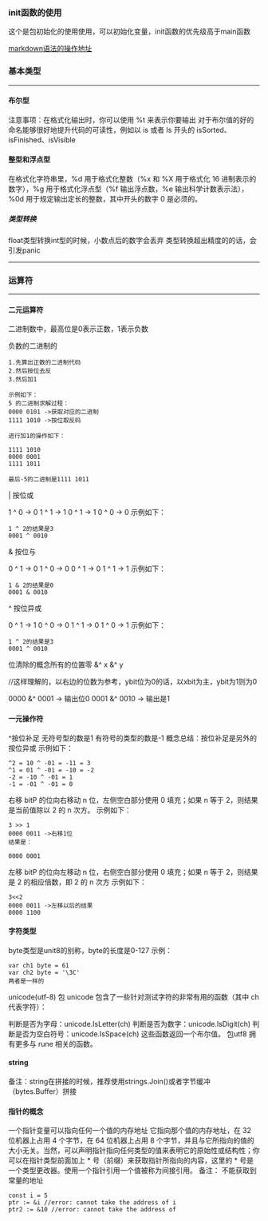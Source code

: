 ### init函数的使用
这个是包初始化的使用使用，可以初始化变量，init函数的优先级高于main函数

[markdown语法的操作地址](https://github.com/adam-p/markdown-here/wiki/Markdown-Cheatsheet)

### 基本类型
----
#### 布尔型
注意事项：在格式化输出时，你可以使用 %t 来表示你要输出
对于布尔值的好的命名能够很好地提升代码的可读性，例如以 is 或者 Is 开头的 isSorted、isFinished、isVisible

#### 整型和浮点型
在格式化字符串里，%d 用于格式化整数（%x 和 %X 用于格式化 16 进制表示的数字），%g 用于格式化浮点型（%f 输出浮点数，%e 输出科学计数表示法），%0d 用于规定输出定长的整数，其中开头的数字 0 是必须的。

##### 类型转换
float类型转换int型的时候，小数点后的数字会丢弃
类型转换超出精度的的话，会引发panic

----

### 运算符
----

#### 二元运算符
二进制数中，最高位是0表示正数，1表示负数


负数的二进制的
```
1.先算出正数的二进制代码
2.然后按位去反
3.然后加1

示例如下：
5 的二进制求解过程：
0000 0101 ->获取对应的二进制
1111 1010 ->按位取反码

进行加1的操作如下：

1111 1010
0000 0001
1111 1011

最后-5的二进制是1111 1011

```

| 按位或 

1 ^ 0 -> 0
1 ^ 1 -> 1
0 ^ 1 -> 1
0 ^ 0 -> 0
示例如下：

```
1 ^ 2的结果是3
0001 ^ 0010 
```
& 按位与

0 ^ 1 -> 0
1 ^ 0 -> 0
0 ^ 1 -> 0
1 ^ 1 -> 1
示例如下：
```
1 & 2的结果是0
0001 & 0010
```

^ 按位异或

0 ^ 1 -> 1
0 ^ 0 -> 0
1 ^ 1 -> 0
1 ^ 0 -> 1
示例如下：
```
1 ^ 2的结果是3
0001 ^ 0010

```
位清除的概念所有的位置零 &^
x &^ y 

//这样理解的，以右边的位数为参考，ybit位为0的话，以xbit为主，ybit为1则为0

0000 &^ 0001 ->  输出位0
0001 &^ 0010 ->  输出是1

#### 一元操作符

^按位补足
无符号型的数是1
有符号的类型的数是-1
概念总结：按位补足是另外的按位异或
示例如下：
```
^2 = 10 ^ -01 = -11 = 3
^1 = 01 ^ -01 = -10 = -2
-2 = -10 ^ -01 = 1
-1 = -01 ^ -01 = 0
```
右移
bitP 的位向右移动 n 位，左侧空白部分使用 0 填充；如果 n 等于 2，则结果是当前值除以 2 的 n 次方。
示例如下：
```
3 >> 1 
0000 0011 ->右移1位
结果是：

0000 0001

```
左移
bitP 的位向左移动 n 位，右侧空白部分使用 0 填充；如果 n 等于 2，则结果是 2 的相应倍数，即 2 的 n 次方
示例如下：
```
3<<2 
0000 0011 ->左移以后的结果
0000 1100 
```

#### 字符类型

byte类型是unit8的别称，byte的长度是0-127
 示例：
```
var ch1 byte = 61
var ch2 byte = '\3C'
两者是一样的
```
unicode(utf-8)
包 unicode 包含了一些针对测试字符的非常有用的函数（其中 ch 代表字符）：

判断是否为字母：unicode.IsLetter(ch)
判断是否为数字：unicode.IsDigit(ch)
判断是否为空白符号：unicode.IsSpace(ch)
这些函数返回一个布尔值。
包utf8 拥有更多与 rune 相关的函数。


#### string
备注：string在拼接的时候，推荐使用strings.Join()或者字节缓冲（bytes.Buffer）拼接

#### 指针的概念
一个指针变量可以指向任何一个值的内存地址 它指向那个值的内存地址，在 32 位机器上占用 4 个字节，在 64 位机器上占用 8 个字节，并且与它所指向的值的大小无关。当然，可以声明指针指向任何类型的值来表明它的原始性或结构性；你可以在指针类型前面加上 * 号（前缀）来获取指针所指向的内容，这里的 * 号是一个类型更改器。使用一个指针引用一个值被称为间接引用。
备注：
不能获取到常量的地址

```
const i = 5
ptr := &i //error: cannot take the address of i
ptr2 := &10 //error: cannot take the address of 

```















